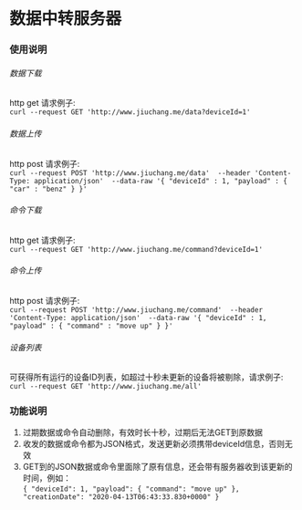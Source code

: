 # 数据中转服务器 
### 使用说明
###### 数据下载
http get 请求例子:\
`curl --request GET 'http://www.jiuchang.me/data?deviceId=1'`
###### 数据上传
http post 请求例子:\
`curl --request POST 'http://www.jiuchang.me/data' 
--header 'Content-Type: application/json' 
--data-raw '{
  "deviceId" : 1,
  "payload" : {
  	"car" : "benz"
  }
 }'`
###### 命令下载
http get 请求例子:\
`curl --request GET 'http://www.jiuchang.me/command?deviceId=1'`
###### 命令上传
http post 请求例子:\
`curl --request POST 'http://www.jiuchang.me/command' 
--header 'Content-Type: application/json' 
--data-raw '{
  "deviceId" : 1,
  "payload" : {
  	"command" : "move up"
  }
 }'`
###### 设备列表
可获得所有运行的设备ID列表，如超过十秒未更新的设备将被剔除，请求例子:\
`curl --request GET 'http://www.jiuchang.me/all'`

### 功能说明
1. 过期数据或命令自动删除，有效时长十秒，过期后无法GET到原数据
2. 收发的数据或命令都为JSON格式，发送更新必须携带deviceId信息，否则无效
3. GET到的JSON数据或命令里面除了原有信息，还会带有服务器收到该更新的时间，例如：\
    `{
        "deviceId": 1,
        "payload": {
            "command": "move up"
        },
        "creationDate": "2020-04-13T06:43:33.830+0000"
    }`